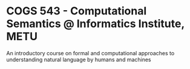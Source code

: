 # COGS 543 - Computational Semantics @ Informatics Institute, METU

An introductory course on formal and computational approaches to understanding natural language by humans and machines

